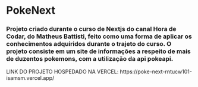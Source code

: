 <h1> PokeNext </h1>

<h3> Projeto criado durante o curso de Nextjs do canal Hora de Codar, do Matheus Battisti, feito como uma forma de aplicar os conhecimentos adquiridos durante o trajeto do curso. O projeto consiste em um site de informações a respeito de mais de duzentos pokemons, com a utilização da api pokeapi. </h3>

<p> LINK DO PROJETO HOSPEDADO NA VERCEL: https://poke-next-rntucw101-isamsm.vercel.app/ </p>
